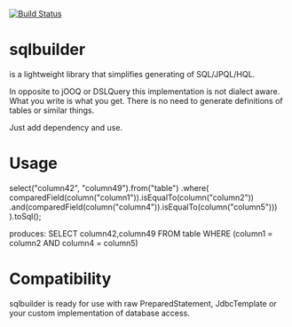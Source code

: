 [![Build Status](https://travis-ci.com/sgflt/sqlbuilder.svg?branch=master)](https://travis-ci.com/sgflt/sqlbuilder)

# sqlbuilder
is a lightweight library that simplifies generating of SQL/JPQL/HQL.

In opposite to jOOQ or DSLQuery this implementation is not dialect aware.
What you write is what you get. There is no need to generate definitions of tables or similar things.

Just add dependency and use.

# Usage

select("column42", "column49").from("table")
      .where(
        comparedField(column("column1")).isEqualTo(column("column2"))
          .and(comparedField(column("column4")).isEqualTo(column("column5")))
      ).toSql();
      
produces:
SELECT column42,column49 FROM table WHERE (column1 = column2 AND column4 = column5)

# Compatibility

sqlbuilder is ready for use with raw PreparedStatement, JdbcTemplate or your custom implementation of database access.
